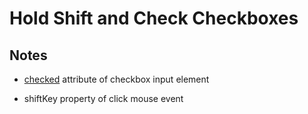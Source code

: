 # Hold Shift and Check Checkboxes

## Notes

- [checked][1] attribute of checkbox input element

- shiftKey property of click mouse event

[1]: https://developer.mozilla.org/en-US/docs/Web/HTML/Element/input#attr-checked
